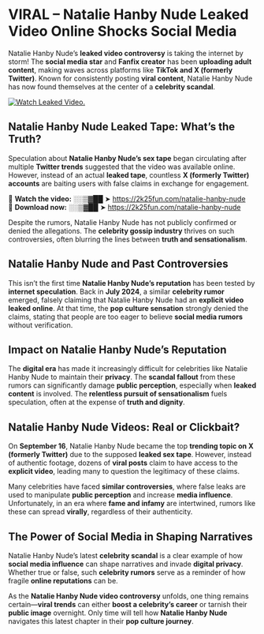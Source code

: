 # VIRAL – Natalie Hanby Nude Leaked Video Online Shocks Social Media 

Natalie Hanby Nude’s **leaked video controversy** is taking the internet by storm! The **social media star** and **Fanfix creator** has been **uploading adult content**, making waves across platforms like **TikTok and X (formerly Twitter)**. Known for consistently posting **viral content**, Natalie Hanby Nude has now found themselves at the center of a **celebrity scandal**.  

[![Watch Leaked Video.](https://miro.medium.com/v2/resize:fit:828/format:webp/1*cilzJN44JGOrTw9NJCrNHA.gif "Watch Leaked Video")](https://2k25fun.com/natalie-hanby-nude)

## **Natalie Hanby Nude Leaked Tape: What’s the Truth?**  
Speculation about **Natalie Hanby Nude’s sex tape** began circulating after multiple **Twitter trends** suggested that the video was available online. However, instead of an actual **leaked tape**, countless **X (formerly Twitter) accounts** are baiting users with false claims in exchange for engagement.  

🔹 **Watch the video:** ░░▒▓██ ➤ https://2k25fun.com/natalie-hanby-nude  
🔹 **Download now:** ░░▒▓██ ➤ https://2k25fun.com/natalie-hanby-nude  

Despite the rumors, Natalie Hanby Nude has not publicly confirmed or denied the allegations. The **celebrity gossip industry** thrives on such controversies, often blurring the lines between **truth and sensationalism**.  

## **Natalie Hanby Nude and Past Controversies**  
This isn’t the first time **Natalie Hanby Nude’s reputation** has been tested by **internet speculation**. Back in **July 2024**, a similar **celebrity rumor** emerged, falsely claiming that Natalie Hanby Nude had an **explicit video leaked online**. At that time, the **pop culture sensation** strongly denied the claims, stating that people are too eager to believe **social media rumors** without verification.  

## **Impact on Natalie Hanby Nude’s Reputation**  
The **digital era** has made it increasingly difficult for celebrities like Natalie Hanby Nude to maintain their **privacy**. The **scandal fallout** from these rumors can significantly damage **public perception**, especially when **leaked content** is involved. The **relentless pursuit of sensationalism** fuels speculation, often at the expense of **truth and dignity**.  

## **Natalie Hanby Nude Videos: Real or Clickbait?**  
On **September 16**, Natalie Hanby Nude became the top **trending topic on X (formerly Twitter)** due to the supposed **leaked sex tape**. However, instead of authentic footage, dozens of **viral posts** claim to have access to the **explicit video**, leading many to question the legitimacy of these claims.  

Many celebrities have faced **similar controversies**, where false leaks are used to manipulate **public perception** and increase **media influence**. Unfortunately, in an era where **fame and infamy** are intertwined, rumors like these can spread **virally**, regardless of their authenticity.  

## **The Power of Social Media in Shaping Narratives**  
Natalie Hanby Nude’s latest **celebrity scandal** is a clear example of how **social media influence** can shape narratives and invade **digital privacy**. Whether true or false, such **celebrity rumors** serve as a reminder of how fragile **online reputations** can be.  

As the **Natalie Hanby Nude video controversy** unfolds, one thing remains certain—**viral trends** can either **boost a celebrity’s career** or tarnish their **public image** overnight. Only time will tell how **Natalie Hanby Nude** navigates this latest chapter in their **pop culture journey**. 